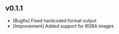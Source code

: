 ## v0.1.1

- [Bugfix] Fixed hardcoded format output  
- [Improvement] Added support for RGBA images
